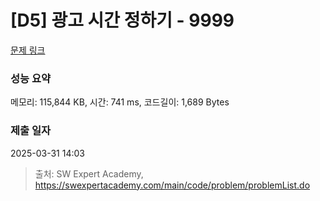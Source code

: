 # [D5] 광고 시간 정하기 - 9999 

[문제 링크](https://swexpertacademy.com/main/code/problem/problemDetail.do?contestProbId=AXIvPBC6aqUDFAXR) 

### 성능 요약

메모리: 115,844 KB, 시간: 741 ms, 코드길이: 1,689 Bytes

### 제출 일자

2025-03-31 14:03



> 출처: SW Expert Academy, https://swexpertacademy.com/main/code/problem/problemList.do